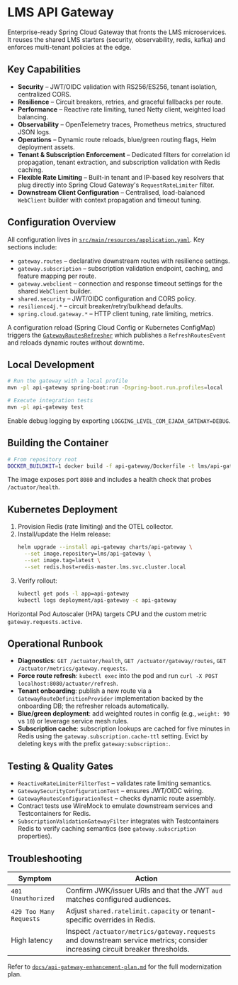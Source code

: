 # LMS API Gateway

Enterprise-ready Spring Cloud Gateway that fronts the LMS microservices. It reuses the shared LMS starters (security, observability, redis, kafka) and enforces multi-tenant policies at the edge.

## Key Capabilities

- **Security** – JWT/OIDC validation with RS256/ES256, tenant isolation, centralized CORS.
- **Resilience** – Circuit breakers, retries, and graceful fallbacks per route.
- **Performance** – Reactive rate limiting, tuned Netty client, weighted load balancing.
- **Observability** – OpenTelemetry traces, Prometheus metrics, structured JSON logs.
- **Operations** – Dynamic route reloads, blue/green routing flags, Helm deployment assets.
- **Tenant & Subscription Enforcement** – Dedicated filters for correlation id propagation, tenant extraction, and subscription validation with Redis caching.
- **Flexible Rate Limiting** – Built-in tenant and IP-based key resolvers that plug directly into Spring Cloud Gateway's `RequestRateLimiter` filter.
- **Downstream Client Configuration** – Centralised, load-balanced `WebClient` builder with context propagation and timeout tuning.

## Configuration Overview

All configuration lives in [`src/main/resources/application.yaml`](src/main/resources/application.yaml). Key sections include:

- `gateway.routes` – declarative downstream routes with resilience settings.
- `gateway.subscription` – subscription validation endpoint, caching, and feature mapping per route.
- `gateway.webclient` – connection and response timeout settings for the shared `WebClient` builder.
- `shared.security` – JWT/OIDC configuration and CORS policy.
- `resilience4j.*` – circuit breaker/retry/bulkhead defaults.
- `spring.cloud.gateway.*` – HTTP client tuning, rate limiting, metrics.

A configuration reload (Spring Cloud Config or Kubernetes ConfigMap) triggers the [`GatewayRoutesRefresher`](src/main/java/com/ejada/gateway/config/GatewayRoutesRefresher.java) which publishes a `RefreshRoutesEvent` and reloads dynamic routes without downtime.

## Local Development

```bash
# Run the gateway with a local profile
mvn -pl api-gateway spring-boot:run -Dspring-boot.run.profiles=local

# Execute integration tests
mvn -pl api-gateway test
```

Enable debug logging by exporting `LOGGING_LEVEL_COM_EJADA_GATEWAY=DEBUG`.

## Building the Container

```bash
# From repository root
DOCKER_BUILDKIT=1 docker build -f api-gateway/Dockerfile -t lms/api-gateway:latest .
```

The image exposes port `8080` and includes a health check that probes `/actuator/health`.

## Kubernetes Deployment

1. Provision Redis (rate limiting) and the OTEL collector.
2. Install/update the Helm release:
   ```bash
   helm upgrade --install api-gateway charts/api-gateway \
     --set image.repository=lms/api-gateway \
     --set image.tag=latest \
     --set redis.host=redis-master.lms.svc.cluster.local
   ```
3. Verify rollout:
   ```bash
   kubectl get pods -l app=api-gateway
   kubectl logs deployment/api-gateway -c api-gateway
   ```

Horizontal Pod Autoscaler (HPA) targets CPU and the custom metric `gateway.requests.active`.

## Operational Runbook

- **Diagnostics**: `GET /actuator/health`, `GET /actuator/gateway/routes`, `GET /actuator/metrics/gateway.requests`.
- **Force route refresh**: `kubectl exec` into the pod and run `curl -X POST localhost:8080/actuator/refresh`.
- **Tenant onboarding**: publish a new route via a `GatewayRouteDefinitionProvider` implementation backed by the onboarding DB; the refresher reloads automatically.
- **Blue/green deployment**: add weighted routes in config (e.g., `weight: 90` vs `10`) or leverage service mesh rules.
- **Subscription cache**: subscription lookups are cached for five minutes in Redis using the `gateway.subscription.cache-ttl` setting. Evict by deleting keys with the prefix `gateway:subscription:`.

## Testing & Quality Gates

- `ReactiveRateLimiterFilterTest` – validates rate limiting semantics.
- `GatewaySecurityConfigurationTest` – ensures JWT/OIDC wiring.
- `GatewayRoutesConfigurationTest` – checks dynamic route assembly.
- Contract tests use WireMock to emulate downstream services and Testcontainers for Redis.
- `SubscriptionValidationGatewayFilter` integrates with Testcontainers Redis to verify caching semantics (see `gateway.subscription` properties).

## Troubleshooting

| Symptom | Action |
|---------|--------|
| `401 Unauthorized` | Confirm JWK/issuer URIs and that the JWT `aud` matches configured audiences. |
| `429 Too Many Requests` | Adjust `shared.ratelimit.capacity` or tenant-specific overrides in Redis. |
| High latency | Inspect `/actuator/metrics/gateway.requests` and downstream service metrics; consider increasing circuit breaker thresholds. |

Refer to [`docs/api-gateway-enhancement-plan.md`](../docs/api-gateway-enhancement-plan.md) for the full modernization plan.
